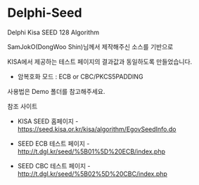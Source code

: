 # Delphi-Seed
Delphi Kisa SEED 128 Algorithm

SamJokO(DongWoo Shin)님께서 제작해주신 소스를 기반으로

KISA에서 제공하는 테스트 페이지의 결과값과 동일하도록 만들었습니다.


- 암복호화 모드 : ECB or CBC/PKCS5PADDING


사용법은 Demo 폴더를 참고해주세요.

참조 사이트

- KISA SEED 홈페이지 - https://seed.kisa.or.kr/kisa/algorithm/EgovSeedInfo.do

- SEED ECB 테스트 페이지 - http://t.dgl.kr/seed/%5B01%5D%20ECB/index.php

- SEED CBC 테스트 페이지 - http://t.dgl.kr/seed/%5B02%5D%20CBC/index.php
